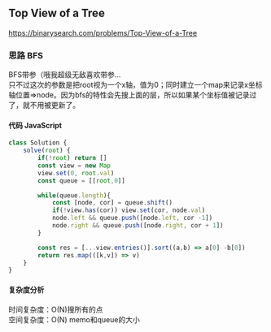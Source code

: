 ## Top View of a Tree

https://binarysearch.com/problems/Top-View-of-a-Tree

### 思路 BFS
BFS带参（哦我超级无敌喜欢带参...  
只不过这次的参数是把root视为一个x轴，值为0；同时建立一个map来记录x坐标轴位置=>node。因为bfs的特性会先搜上面的层，所以如果某个坐标值被记录过了，就不用被更新了。
#### 代码 JavaScript

```JavaScript
class Solution {
    solve(root) {
        if(!root) return []
        const view = new Map
        view.set(0, root.val)
        const queue = [[root,0]]

        while(queue.length){
            const [node, cor] = queue.shift()
            if(!view.has(cor)) view.set(cor, node.val)
            node.left && queue.push([node.left, cor -1])
            node.right && queue.push([node.right, cor + 1])
        }

        const res = [...view.entries()].sort((a,b) => a[0] -b[0])
        return res.map(([k,v]) => v)
    }
}

```

#### 复杂度分析
时间复杂度：O(N)搜所有的点 </br>
空间复杂度：O(N) memo和queue的大小